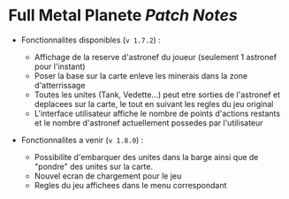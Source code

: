 # Full Metal Planete *Patch Notes*

* Fonctionnalites disponibles (`v 1.7.2`) :
	* Affichage de la reserve d'astronef du joueur (seulement 1 astronef pour l'instant)
	* Poser la base sur la carte enleve les minerais dans la zone d'atterrissage
	* Toutes les unites (Tank, Vedette...) peut etre sorties de l'astronef et deplacees sur la carte, le tout en suivant les regles du jeu original
	* L'interface utilisateur affiche le nombre de points d'actions restants et le nombre d'astronef actuellement possedes par l'utilisateur

* Fonctionnalites a venir (`v 1.8.0`) :
	* Possibilite d'embarquer des unites dans la barge ainsi que de "pondre" des unites sur la carte.
	* Nouvel ecran de chargement pour le jeu
	* Regles du jeu affichees dans le menu correspondant